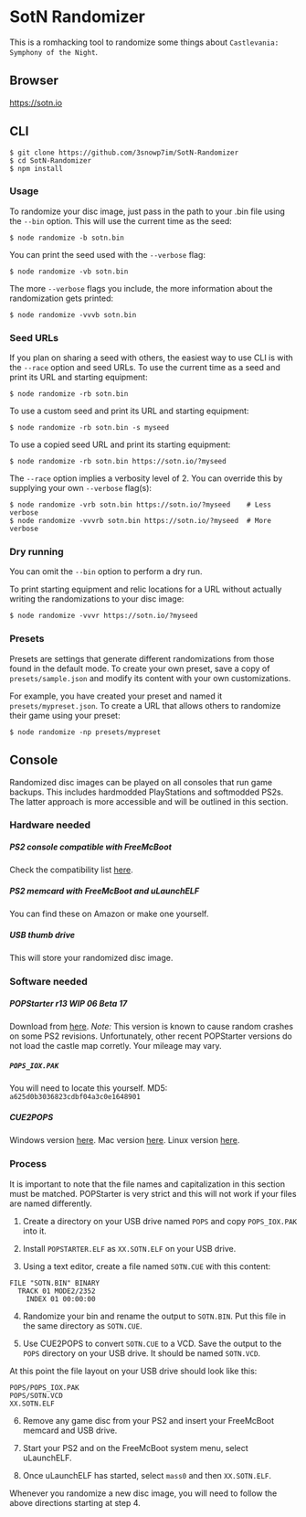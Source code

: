 # SotN Randomizer

This is a romhacking tool to randomize some things about `Castlevania:
Symphony of the Night`.

## Browser

https://sotn.io

## CLI

```shell
$ git clone https://github.com/3snowp7im/SotN-Randomizer
$ cd SotN-Randomizer
$ npm install
```

### Usage

To randomize your disc image, just pass in the path to your .bin file using the
`--bin` option. This will use the current time as the seed:

```shell
$ node randomize -b sotn.bin
```

You can print the seed used with the `--verbose` flag:

```shell
$ node randomize -vb sotn.bin
```

The more `--verbose` flags you include, the more information about the
randomization gets printed:

```shell
$ node randomize -vvvb sotn.bin
```

### Seed URLs

If you plan on sharing a seed with others, the easiest way to use CLI is with
the `--race` option and seed URLs. To use the current time as a seed and print
its URL and starting equipment:

```shell
$ node randomize -rb sotn.bin
```

To use a custom seed and print its URL and starting equipment:

```shell
$ node randomize -rb sotn.bin -s myseed
```

To use a copied seed URL and print its starting equipment:

```shell
$ node randomize -rb sotn.bin https://sotn.io/?myseed
```

The `--race` option implies a verbosity level of 2. You can override this by
supplying your own `--verbose` flag(s):

```shell
$ node randomize -vrb sotn.bin https://sotn.io/?myseed    # Less verbose
$ node randomize -vvvrb sotn.bin https://sotn.io/?myseed  # More verbose
```

### Dry running

You can omit the `--bin` option to perform a dry run.

To print starting equipment and relic locations for a URL without actually
writing the randomizations to your disc image:

```shell
$ node randomize -vvvr https://sotn.io/?myseed
```

### Presets

Presets are settings that generate different randomizations from those found in
the default mode. To create your own preset, save a copy of
`presets/sample.json` and modify its content with your own customizations.

For example, you have created your preset and named it `presets/mypreset.json`.
To create a URL that allows others to randomize their game using your
preset:

```shell
$ node randomize -np presets/mypreset
```

## Console

Randomized disc images can be played on all consoles that run game backups.
This includes hardmodded PlayStations and softmodded PS2s. The latter approach
is more accessible and will be outlined in this section.

### Hardware needed

##### PS2 console compatible with FreeMcBoot
Check the compatibility list [here](https://www.ps2-home.com/forum/app.php/page/fmcb-compatible-ps2-models-chart).

##### PS2 memcard with FreeMcBoot and uLaunchELF
You can find these on Amazon or make one yourself.

##### USB thumb drive
This will store your randomized disc image.

### Software needed

##### POPStarter r13 WIP 06 Beta 17
Download from [here](https://www.ps2-home.com/forum/viewtopic.php?p=13938#p13938).
*Note:* This version is known to cause random crashes on some PS2 revisions.
Unfortunately, other recent POPStarter versions do not load the castle map
corretly. Your mileage may vary.

##### `POPS_IOX.PAK`
You will need to locate this yourself. MD5: `a625d0b3036823cdbf04a3c0e1648901`

##### CUE2POPS
Windows version [here](https://www.ps2-home.com/forum/viewtopic.php?t=2148).
Mac version [here](https://github.com/suicvne/cue2pops-gui-mac).
Linux version [here](https://github.com/makefu/cue2pops-linux).

### Process

It is important to note that the file names and capitalization in this
section must be matched. POPStarter is very strict and this will not work if
your files are named differently.

1) Create a directory on your USB drive named `POPS` and copy `POPS_IOX.PAK`
   into it.

2) Install `POPSTARTER.ELF` as `XX.SOTN.ELF` on your USB drive.

3) Using a text editor, create a file named `SOTN.CUE` with this content:

```
FILE "SOTN.BIN" BINARY
  TRACK 01 MODE2/2352
    INDEX 01 00:00:00
```

4) Randomize your bin and rename the output to `SOTN.BIN`. Put this file in the
   same directory as `SOTN.CUE`.

5) Use CUE2POPS to convert `SOTN.CUE` to a VCD. Save the output to the `POPS`
   directory on your USB drive. It should be named `SOTN.VCD`.

At this point the file layout on your USB drive should look like this:

```
POPS/POPS_IOX.PAK
POPS/SOTN.VCD
XX.SOTN.ELF
```

6) Remove any game disc from your PS2 and insert your FreeMcBoot memcard and
   USB drive.

7) Start your PS2 and on the FreeMcBoot system menu, select uLaunchELF.

8) Once uLaunchELF has started, select `mass0` and then `XX.SOTN.ELF`.

Whenever you randomize a new disc image, you will need to follow the above
directions starting at step 4.
